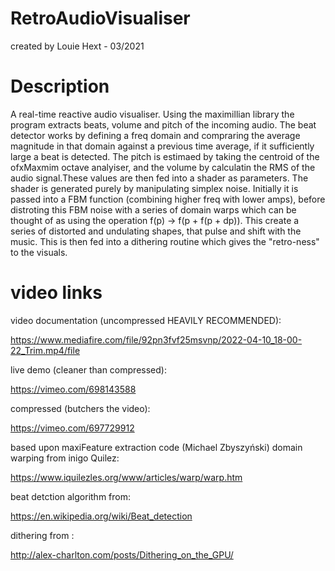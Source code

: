 # RetroAudioVisualiser
created by Louie Hext - 03/2021


Description
============
A real-time reactive audio visualiser. Using the maximillian library the program extracts beats, volume and pitch
of the incoming audio. The beat detector works by defining a freq domain and compraring the average magnitude in that domain 
against a previous time average, if it sufficiently large a beat is detected. The pitch is estimaed by taking the centroid
of the ofxMaxmim octave analyiser, and the volume by calculatin the RMS of the audio signal.These values are then
fed into a shader as parameters. The shader is generated purely by manipulating simplex noise. 
Initially it is passed into a FBM function (combining higher freq with lower amps), before distroting this
FBM noise with a series of domain warps which can be thought of as using the operation f(p) -> f(p + f(p + dp)).
This create a series of distorted and undulating shapes, that pulse and shift with the music. This is then fed into a 
dithering routine which gives the "retro-ness" to the visuals.

video links
===========

video documentation (uncompressed HEAVILY RECOMMENDED):

https://www.mediafire.com/file/92pn3fvf25msvnp/2022-04-10_18-00-22_Trim.mp4/file

live demo (cleaner than compressed):

https://vimeo.com/698143588

compressed (butchers the video):

https://vimeo.com/697729912


based upon maxiFeature extraction code (Michael Zbyszyński)
domain warping from inigo Quilez:

https://www.iquilezles.org/www/articles/warp/warp.htm

beat detction algorithm from:

https://en.wikipedia.org/wiki/Beat_detection

dithering from :

http://alex-charlton.com/posts/Dithering_on_the_GPU/
